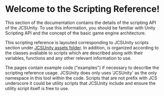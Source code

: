 # Welcome to the <span class="manual-name"></span> Scripting Reference!

This section of the documentation contains the details of the scripting API of the
JCSUnity. To use this information, you should be familiar with Unity Scripting API
and the concept of the basic game engine architecture.

This scripting reference is layouted corresponding to JCSUnity scripts section under
[JCSUnity assets folder](https://github.com/jcs090218/JCSUnity/tree/master/Assets/JCSUnity/Scripts).
In addition, is organized according to the classes avaliable to scripts which
are described along with their variables, functions and any other relevant
information to use.

The pages contain example code ("examples") if necessary to describe the scripting
reference usage. JCSUnity does only uses 'JCSUnity' as the only namespace in this
tool within the code. Scripts that are not prefix with JCS underscore it could be
utility scripts that JCSUnity include and ensure the utility script itself is free
to use.
